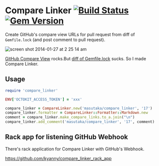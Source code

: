 # Compare Linker [![Build Status][travis-badge]][travis-link] [![Gem Version][gem-badge]][gem-link]

Create GitHub's compare view URLs for pull request from diff of `Gemfile.lock` (and post comment to pull request).

![screen shot 2014-01-27 at 2 25 14 am](https://f.cloud.github.com/assets/10515/2004469/de374152-86ae-11e3-84a0-19e2ef40b959.png)

[GitHub Compare View](https://github.com/blog/612-introducing-github-compare-view) rocks.But [diff of Gemfile.lock](https://github.com/kyanny/compare_linker_demo/pull/14/files) sucks. So I made Compare Linker.

## Usage

```ruby
require 'compare_linker'

ENV['OCTOKIT_ACCESS_TOKEN'] = 'xxx'

compare_linker = CompareLinker.new('masutaka/compare_linker', '17')
compare_linker.formatter = CompareLinker::Formatter::Markdown.new
comment = compare_linker.make_compare_links.to_a.join("\n")
compare_linker.add_comment('masutaka/compare_linker', '17', comment)
```

## Rack app for listening GitHub Webhook

There's rack application for Compare Linker with GitHub's Webhook.

https://github.com/kyanny/compare_linker_rack_app

[travis-badge]: https://travis-ci.org/masutaka/compare_linker.svg?branch=master
[travis-link]: https://travis-ci.org/masutaka/compare_linker
[gem-badge]: https://badge.fury.io/rb/compare_linker.svg
[gem-link]: http://badge.fury.io/rb/compare_linker
